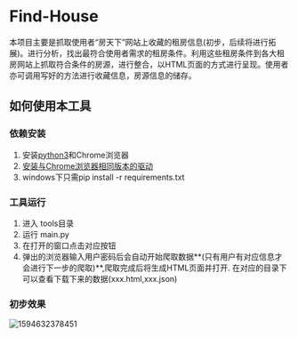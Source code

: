 # Find-House

本项目主要是抓取使用者“房天下”网站上收藏的租房信息(初步，后续将进行拓展)。进行分析，找出最符合使用者需求的租房条件。利用这些租房条件到各大租房网站上抓取符合条件的房源，进行整合，以HTML页面的方式进行呈现。使用者亦可调用写好的方法进行收藏信息，房源信息的储存。

## 如何使用本工具

### 依赖安装

1. 安装[python3](https://www.python.org/downloads/)和Chrome浏览器
2. [安装与Chrome浏览器相同版本的驱动](http://chromedriver.storage.googleapis.com/index.html)
3. windows下只需pip install -r requirements.txt

### 工具运行

1. 进入 tools目录
2. 运行  main.py
3. 在打开的窗口点击对应按钮
4. 弹出的浏览器输入用户密码后会自动开始爬取数据**(只有用户有对应信息才会进行下一步的爬取)**,爬取完成后将生成HTML页面并打开. 在对应的目录下可以查看下载下来的数据(xxx.html,xxx.json)

### 初步效果

![1594632378451](D:\Typora\1594632378451.png)